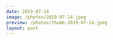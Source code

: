 ```yaml
---
date: 2019-07-14
image: /photos/2019-07-14.jpeg
preview: /photos/thumb-2019-07-14.jpeg
layout: post
---
```



